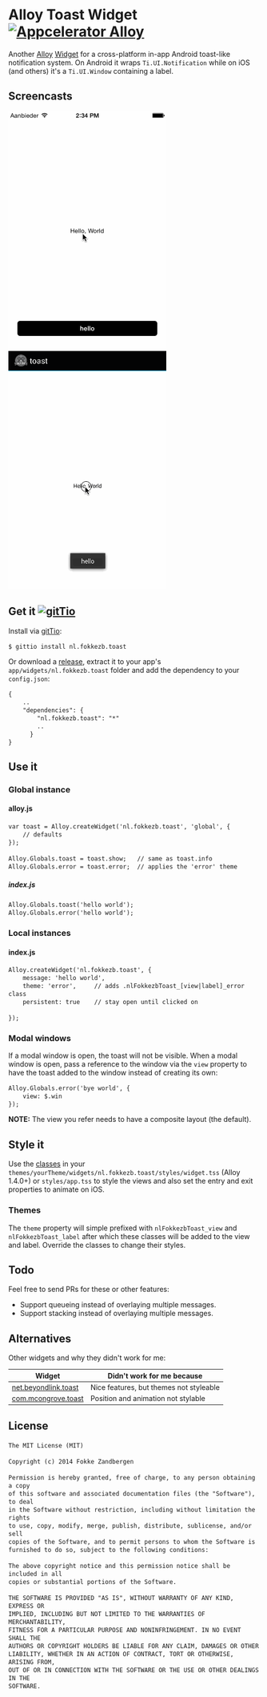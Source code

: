 # Alloy Toast Widget [![Appcelerator Alloy](http://www-static.appcelerator.com/badges/alloy-git-badge-sq.png)](http://appcelerator.com/alloy/)

Another [Alloy](http://appcelerator.com/alloy) [Widget](http://docs.appcelerator.com/titanium/latest/#!/guide/Alloy_Widgets) for a cross-platform in-app Android toast-like notification system. On Android it wraps `Ti.UI.Notification` while on iOS (and others) it's a `Ti.UI.Window` containing a label.

## Screencasts

![iOS](https://github.com/FokkeZB/nl.fokkezb.toast/blob/master/screencasts/ios.gif?raw=true) ![Android](https://github.com/FokkeZB/nl.fokkezb.toast/blob/master/screencasts/android.gif?raw=true)

## Get it [![gitTio](http://gitt.io/badge.png)](http://gitt.io/component/nl.fokkezb.toast)

Install via [gitTio](http://gitt.io/component/nl.fokkezb.toast):

	$ gittio install nl.fokkezb.toast

Or download a [release](https://github.com/FokkeZB/nl.fokkezb.toast/releases), extract it to your app's `app/widgets/nl.fokkezb.toast` folder and add the dependency to your `config.json`:

	{
		..
		"dependencies": {
		    "nl.fokkezb.toast": "*"
		    ..
		  }
	}
	
## Use it

### Global instance

#### alloy.js

	var toast = Alloy.createWidget('nl.fokkezb.toast', 'global', {
		// defaults
	});
	
	Alloy.Globals.toast = toast.show; 	// same as toast.info
	Alloy.Globals.error = toast.error;	// applies the 'error' theme
	
	
##### index.js

	Alloy.Globals.toast('hello world');
	Alloy.Globals.error('hello world');
	
### Local instances

#### index.js

	Alloy.createWidget('nl.fokkezb.toast', {
	    message: 'hello world',
		theme: 'error',		// adds .nlFokkezbToast_[view|label]_error class
		persistent: true	// stay open until clicked on
	
	});
	
### Modal windows
If a modal window is open, the toast will not be visible. When a modal window is open, pass a reference to the window via the `view` property to have the toast added to the window instead of creating its own:

	Alloy.Globals.error('bye world', {
		view: $.win
	});
	
**NOTE:** The view you refer needs to have a composite layout (the default).
	
## Style it

Use the [classes](styles/widget.tss) in your `themes/yourTheme/widgets/nl.fokkezb.toast/styles/widget.tss` (Alloy 1.4.0+) or `styles/app.tss` to style the views and also set the entry and exit properties to animate on iOS.

### Themes
The `theme` property will simple prefixed with `nlFokkezbToast_view` and `nlFokkezbToast_label` after which these classes will be added to the view and label. Override the classes to change their styles.

## Todo
Feel free to send PRs for these or other features:

* Support queueing instead of overlaying multiple messages.
* Support stacking instead of overlaying multiple messages.

## Alternatives
Other widgets and why they didn't work for me:

|Widget|Didn't work for me because|
|------|-----------------|
|[net.beyondlink.toast](http://gitt.io/component/net.beyondlink.toast)|Nice features, but themes not styleable|
|[com.mcongrove.toast](http://gitt.io/component/com.mcongrove.toast)|Position and animation not stylable|

## License

	The MIT License (MIT)
	
	Copyright (c) 2014 Fokke Zandbergen
	
	Permission is hereby granted, free of charge, to any person obtaining a copy
	of this software and associated documentation files (the "Software"), to deal
	in the Software without restriction, including without limitation the rights
	to use, copy, modify, merge, publish, distribute, sublicense, and/or sell
	copies of the Software, and to permit persons to whom the Software is
	furnished to do so, subject to the following conditions:
	
	The above copyright notice and this permission notice shall be included in all
	copies or substantial portions of the Software.
	
	THE SOFTWARE IS PROVIDED "AS IS", WITHOUT WARRANTY OF ANY KIND, EXPRESS OR
	IMPLIED, INCLUDING BUT NOT LIMITED TO THE WARRANTIES OF MERCHANTABILITY,
	FITNESS FOR A PARTICULAR PURPOSE AND NONINFRINGEMENT. IN NO EVENT SHALL THE
	AUTHORS OR COPYRIGHT HOLDERS BE LIABLE FOR ANY CLAIM, DAMAGES OR OTHER
	LIABILITY, WHETHER IN AN ACTION OF CONTRACT, TORT OR OTHERWISE, ARISING FROM,
	OUT OF OR IN CONNECTION WITH THE SOFTWARE OR THE USE OR OTHER DEALINGS IN THE
	SOFTWARE.
